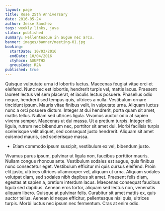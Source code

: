 ```yaml
---
layout: page
title: Rose 25th Anniversary
date: 2016-05-24
author: Jesse Sanchez
tags: weekly links, java
status: published
summary: Pellentesque in augue nec arcu.
banner: images/banner/meeting-01.jpg
booking:
  startDate: 10/03/2016
  endDate: 10/04/2016
  ctyhocn: AGUPTHX
  groupCode: R2A
published: true
---
```

Quisque vulputate urna id lobortis luctus. Maecenas feugiat vitae orci et eleifend. Nunc nec est lobortis, hendrerit turpis vel, mattis lacus. Praesent laoreet lectus vel sem placerat, et iaculis lectus posuere. Phasellus odio neque, hendrerit sed tempus quis, ultrices a nulla. Vestibulum ornare tincidunt ipsum. Mauris vitae finibus velit, in vulputate urna. Aliquam luctus nunc a orci posuere dictum. Integer at dui hendrerit, porta quam sit amet, mattis tellus. Nullam sed ultrices ligula. Vivamus auctor odio at sapien viverra semper. Maecenas ut dui massa. Ut a pretium turpis. Integer elit ligula, rutrum nec bibendum nec, porttitor sit amet dui. Morbi facilisis turpis scelerisque velit aliquet, sed consequat justo hendrerit. Aliquam sit amet euismod mauris, sed scelerisque massa.

* Etiam commodo ipsum suscipit, vestibulum ex vel, bibendum justo.

Vivamus purus ipsum, pulvinar ut ligula non, faucibus porttitor mauris. Nullam congue rhoncus ante. Vestibulum sodales est augue, quis finibus nunc consectetur eget. Vestibulum efficitur mi quis cursus eleifend. Proin elit justo, ultrices ultrices ullamcorper vel, aliquam ut urna. Aliquam sodales volutpat diam, sed sodales nibh dapibus sit amet. Praesent felis diam, egestas at sapien a, pretium interdum lacus. Maecenas consequat faucibus ligula sed dapibus. Aenean eros tortor, aliquam sed lectus non, venenatis aliquam libero. Quisque at pulvinar felis. Curabitur sit amet mattis ex, quis auctor tellus. Aenean id neque efficitur, pellentesque nisi quis, ultrices turpis. Morbi luctus nec ipsum nec fermentum. Cras at enim odio.
